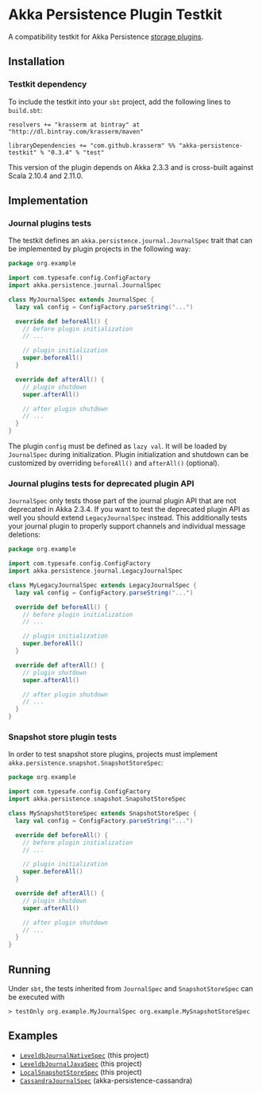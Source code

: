 Akka Persistence Plugin Testkit
===============================

A compatibility testkit for Akka Persistence [storage plugins](http://doc.akka.io/docs/akka/2.3.4/scala/persistence.html#storage-plugins).

Installation
------------

### Testkit dependency

To include the testkit into your `sbt` project, add the following lines to `build.sbt`:

    resolvers += "krasserm at bintray" at "http://dl.bintray.com/krasserm/maven"

    libraryDependencies += "com.github.krasserm" %% "akka-persistence-testkit" % "0.3.4" % "test"

This version of the plugin depends on Akka 2.3.3 and is cross-built against Scala 2.10.4 and 2.11.0.

Implementation
--------------

### Journal plugins tests

The testkit defines an `akka.persistence.journal.JournalSpec` trait that can be implemented by plugin projects in the following way:

```scala
package org.example

import com.typesafe.config.ConfigFactory
import akka.persistence.journal.JournalSpec

class MyJournalSpec extends JournalSpec {
  lazy val config = ConfigFactory.parseString("...")

  override def beforeAll() {
    // before plugin initialization
    // ...

    // plugin initialization
    super.beforeAll()
  }

  override def afterAll() {
    // plugin shutdown
    super.afterAll()

    // after plugin shutdown
    // ...
  }
}
```

The plugin `config` must be defined as `lazy val`. It will be loaded by `JournalSpec` during initialization. Plugin initialization and shutdown can be customized by overriding `beforeAll()` and `afterAll()` (optional).

### Journal plugins tests for deprecated plugin API

`JournalSpec` only tests those part of the journal plugin API that are not deprecated in Akka 2.3.4. If you want to test the deprecated plugin API as well you should extend `LegacyJournalSpec` instead. This additionally tests your journal plugin to properly support channels and individual message deletions:

```scala
package org.example

import com.typesafe.config.ConfigFactory
import akka.persistence.journal.LegacyJournalSpec

class MyLegacyJournalSpec extends LegacyJournalSpec {
  lazy val config = ConfigFactory.parseString("...")

  override def beforeAll() {
    // before plugin initialization
    // ...

    // plugin initialization
    super.beforeAll()
  }

  override def afterAll() {
    // plugin shutdown
    super.afterAll()

    // after plugin shutdown
    // ...
  }
}
```

### Snapshot store plugin tests

In order to test snapshot store plugins, projects must implement `akka.persistence.snapshot.SnapshotStoreSpec`:

```scala
package org.example

import com.typesafe.config.ConfigFactory
import akka.persistence.snapshot.SnapshotStoreSpec

class MySnapshotStoreSpec extends SnapshotStoreSpec {
  lazy val config = ConfigFactory.parseString("...")

  override def beforeAll() {
    // before plugin initialization
    // ...

    // plugin initialization
    super.beforeAll()
  }

  override def afterAll() {
    // plugin shutdown
    super.afterAll()

    // after plugin shutdown
    // ...
  }
}
```

Running
-------

Under `sbt`, the tests inherited from `JournalSpec` and `SnapshotStoreSpec` can be executed with

    > testOnly org.example.MyJournalSpec org.example.MySnapshotStoreSpec

Examples
--------

- [`LeveldbJournalNativeSpec`](https://github.com/krasserm/akka-persistence-testkit/blob/master/src/test/scala/akka/persistence/journal/leveldb/LeveldbJournalNativeSpec.scala) (this project)
- [`LeveldbJournalJavaSpec`](https://github.com/krasserm/akka-persistence-testkit/blob/master/src/test/scala/akka/persistence/journal/leveldb/LeveldbJournalJavaSpec.scala) (this project)
- [`LocalSnapshotStoreSpec`](https://github.com/krasserm/akka-persistence-testkit/blob/master/src/test/scala/akka/persistence/snapshot/local/LocalSnapshotStoreSpec.scala) (this project)
- [`CassandraJournalSpec`](https://github.com/krasserm/akka-persistence-cassandra/blob/master/src/test/scala/akka/persistence/journal/cassandra/CassandraJournalSpec.scala) (akka-persistence-cassandra)
